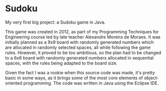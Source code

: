 # Sudoku
My very first big project: a Sudoku game in Java.

This game was created in 2012, as part of my Programming Techniques for
Engineering course led by late teacher Alexandre Moreira de Moraes. It was
initially planned as a 9x9 board with randomly generated numbers which are
allocated in randomly selected spaces, all while following the game rules.
However, it proved to be too ambitious, so the plan had to be changed to a 6x6
board with randomly generated numbers allocated in sequential spaces, with the
rules being adapted to the board size.

Given the fact I was a rookie when this source code was made, it's pretty basic
in some ways, as it brings some of the most core elements of object-oriented
programming. The code was written in Java using the Eclipse IDE.
